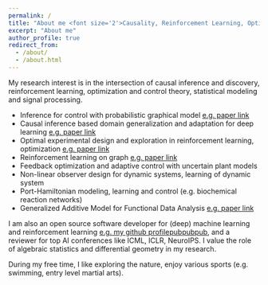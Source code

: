 ```yaml
---
permalink: /
title: "About me <font size='2'>Causality, Reinforcement Learning, Optimization, Control, Statistical Modeling, Signal Processing<font>"
excerpt: "About me"
author_profile: true
redirect_from: 
  - /about/
  - /about.html
---
```


My research interest is in the intersection of causal inference and discovery, reinforcement learning, optimization and control theory, statistical modeling and signal processing. 


- Inference for control with probabilistic graphical model [e.g. paper link](https://ieeexplore.ieee.org/document/9003114)
- Causal inference based domain generalization and adaptation for deep learning [e.g. paper link](https://arxiv.org/pdf/2101.09436.pdf)
- Optimal experimental design and exploration in reinforcement learning, optimization [e.g. paper link](http://proceedings.mlr.press/v97/zhao19d/zhao19d.pdf)
- Reinforcement learning on graph [e.g. paper link](https://link.springer.com/chapter/10.1007/978-3-030-43823-4_7)
- Feedback optimization and adaptive control with uncertain plant models
- Non-linear observer design for dynamic systems, learning of dynamic system
- Port-Hamiltonian modeling, learning and control (e.g. biochemical reaction networks)
- Generalized Additive Model for Functional Data Analysis [e.g. paper link](https://arxiv.org/pdf/1911.07511.pdf)
 
I am also an open source software developer for (deep) machine learning and reinforcement learning [e.g. my github profile](https://github.com/smilesun)[pub](https://www.sciencedirect.com/science/article/pii/S016794731930194X)[pub](https://arxiv.org/pdf/1911.07511.pdf)[pub](https://cran.r-project.org/web/packages/paradox/index.html), and a reviewer for top AI conferences like ICML, ICLR, NeuroIPS.
I value the role of algebraic statistics and differential geometry in my research.

During my free time, I like exploring the nature, enjoy various sports (e.g. swimming, entry level martial arts).
